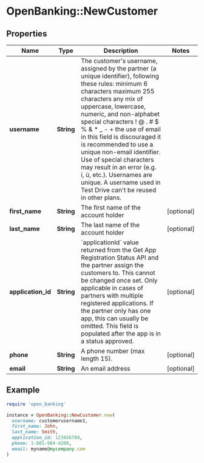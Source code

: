 # OpenBanking::NewCustomer

## Properties

| Name | Type | Description | Notes |
| ---- | ---- | ----------- | ----- |
| **username** | **String** | The customer&#39;s username, assigned by the partner (a unique identifier), following these rules: minimum 6 characters maximum 255 characters any mix of uppercase, lowercase, numeric, and non-alphabet special characters ! @ . # $ % &amp; * _ - + the use of email in this field is discouraged it is recommended to use a unique non-email identifier. Use of special characters may result in an error (e.g. í, ü, etc.). Usernames are unique. A username used in Test Drive can&#39;t be reused in other plans. |  |
| **first_name** | **String** | The first name of the account holder | [optional] |
| **last_name** | **String** | The last name of the account holder | [optional] |
| **application_id** | **String** | &#x60;applicationId&#x60; value returned from the Get App Registration Status API and the partner assign the customers to. This cannot be changed once set. Only applicable in cases of partners with multiple registered applications. If the partner only has one app, this can usually be omitted. This field is populated after the app is in a status approved. | [optional] |
| **phone** | **String** | A phone number (max length 15). | [optional] |
| **email** | **String** | An email address | [optional] |

## Example

```ruby
require 'open_banking'

instance = OpenBanking::NewCustomer.new(
  username: customerusername1,
  first_name: John,
  last_name: Smith,
  application_id: 123456789,
  phone: 1-801-984-4200,
  email: myname@mycompany.com
)
```

